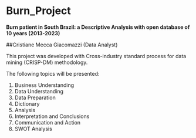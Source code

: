 # Burn_Project

**Burn patient in South Brazil: a Descriptive Analysis with open database of 10 years (2013-2023)**

##Cristiane Mecca Giacomazzi (Data Analyst)

This project was developed with Cross-industry standard process for data mining (CRISP-DM) methodology.

The following topics will be presented:
1. Business Understanding
2. Data Understanding
3. Data Preparation
4. Dictionary
5. Analysis
6. Interpretation and Conclusions
7. Communication and Action
8. SWOT Analysis
